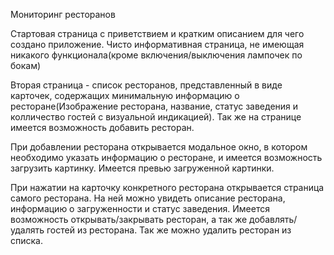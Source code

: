 Мониторинг ресторанов

Стартовая страница с приветствием и кратким описанием для чего создано приложение. Чисто информативная страница, не имеющая никакого функционала(кроме включения/выключения лампочек по бокам)

Вторая страница - список ресторанов, представленный в виде карточек, содержащих минимальную информацию о ресторане(Изображение ресторана, название, статус заведения и колличество гостей с визуальной индикацией). Так же на странице имеется возможность добавить ресторан.

При добавлении ресторана открывается модальное окно, в котором необходимо указать информацию о ресторане, и имеется возможность загрузить картинку. Имеется превью загруженной картинки.

При нажатии на карточку конкретного ресторана открывается страница самого ресторана. На ней можно увидеть описание ресторана, информацию о загруженности и статус заведения. Имеется возможность открывать/закрывать ресторан, а так же добавлять/удалять гостей из ресторана. Так же можно удалить ресторан из списка.

